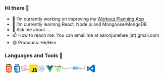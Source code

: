 ### Hi there 👋

- 🔭 I’m currently working on improving my [Workout Planning App](https://github.com/aaronjunehee/workout-log)
- 🌱 I’m currently learning React, Node.js and Mongoose/MongoDB
- 💬 Ask me about ...
- 📫 How to reach me: You can email me at aaronjunehee (at) gmail.com
- 😄 Pronouns: He/Him

### Languages and Tools 👋
<img width="26px" src="./icons/html5.png" align="left" alt="HTML5" title="HTML5">
<img width="26px" src="./icons/css3.png" align="left" alt="CSS3" title="CSS3">
<img width="26px" src="./icons/sass.png" align="left" alt="SCSS" title="SCSS">
<img width="26px" src="./icons/javascript.png" align="left" alt="JavaScript" title="JavaScript">
<img width="26px" src="./icons/react.png" align="left" alt="React.js" title="React.js">
<img width="26px" src="./icons/vue.png" align="left" alt="Vue.js" title="Vue.js">
<img width="26px" src="./icons/nodejs.png" align="left" alt="Node.js" title="">
<img width="26px" src="./icons/mongodb.png" align="left" alt="MongoDB" title="MongoDB">
<img width="26px" src="./icons/go.png" align="left" alt="Go" title="Go">
<img width="26px" src="./icons/mysql.png" align="left" alt="MySQL" title="MySQL">
<img width="26px" src="./icons/vscode.png" align="left" alt="Visual Studio Code" title="Visual Studio Code">
